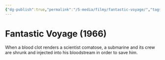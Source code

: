 ```yaml
---
{"dg-publish":true,"permalink":"/5-media/filmy/fantastic-voyage/","tags":["to-watch","фильм","#Adventure","#Sci-Fi"]}
---
```


# Fantastic Voyage (1966)
 
When a blood clot renders a scientist comatose, a submarine and its crew are shrunk and injected into his bloodstream in order to save him.


